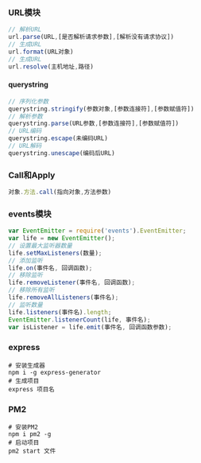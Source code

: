 ### URL模块

```javascript
// 解析URL
url.parse(URL,[是否解析请求参数],[解析没有请求协议])
// 生成URL
url.format(URL对象)
// 生成URL
url.resolve(主机地址,路径)
```

#### querystring

```javascript
// 序列化参数
querystring.stringify(参数对象,[参数连接符],[参数赋值符])
// 解析参数
querystring.parse(URL参数,[参数连接符],[参数赋值符])
// URL编码
querystring.escape(未编码URL)
// URL解码
querystring.unescape(编码后URL)
```

### Call和Apply

```javascript
对象.方法.call(指向对象,方法参数)
```

### events模块

```javascript
var EventEmitter = require('events').EventEmitter;
var life = new EventEmitter();
// 设置最大监听器数量
life.setMaxListeners(数量);
// 添加监听
life.on(事件名, 回调函数);
// 移除监听
life.removeListener(事件名, 回调函数);
// 移除所有监听
life.removeAllListeners(事件名);
// 监听数量
life.listeners(事件名).length;
EventEmitter.listenerCount(life, 事件名);
var isListener = life.emit(事件名, 回调函数参数);
```

### express

```shell
# 安装生成器
npm i -g express-generator
# 生成项目
express 项目名
```

### PM2

```shell
# 安装PM2
npm i pm2 -g
# 启动项目
pm2 start 文件
```

